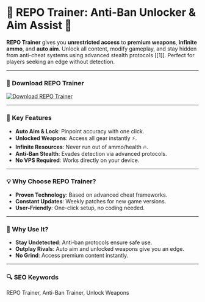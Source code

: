 # 🚀 REPO Trainer: Anti-Ban Unlocker & Aim Assist 🎯  

**REPO Trainer** gives you **unrestricted access** to **premium weapons**, **infinite ammo**, and **auto aim**. Unlock all content, modify gameplay, and stay hidden from anti-cheat systems using advanced stealth protocols [[1]]. Perfect for players seeking an edge without detection.  

---

### 🔗 Download REPO Trainer  
[![Download REPO Trainer](https://img.shields.io/badge/Download%20REPO-Trainer-blueviolet)](#)  

---

### 🎯 Key Features  
- **Auto Aim & Lock**: Pinpoint accuracy with one click.  
- **Unlocked Weapons**: Access all gear instantly ⚡.  
- **Infinite Resources**: Never run out of ammo/health 🔥.  
- **Anti-Ban Stealth**: Evades detection via advanced protocols.  
- **No VPS Required**: Works directly on your device.  

---

### 💡 Why Choose REPO Trainer?  
- **Proven Technology**: Based on advanced cheat frameworks.  
- **Constant Updates**: Weekly patches for new game versions.  
- **User-Friendly**: One-click setup, no coding needed.  

---

### 🌟 Why Use It?  
- **Stay Undetected**: Anti-ban protocols ensure safe use.  
- **Outplay Rivals**: Auto aim and unlocked weapons give you an edge.  
- **No Grind**: Access premium content instantly.  

---

### 🔍 SEO Keywords  
REPO Trainer, Anti-Ban Trainer, Unlock Weapons
